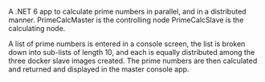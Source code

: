 A .NET 6 app to calculate prime numbers in parallel, and in a distributed manner.
PrimeCalcMaster is the controlling node
PrimeCalcSlave is the calculating node.

A list of prime numbers is entered in a console screen, the list is broken down into sub-lists of length 10, and each is equally distributed among the three docker slave images created. The prime numbers are then calculated and returned and displayed in the master console app.
